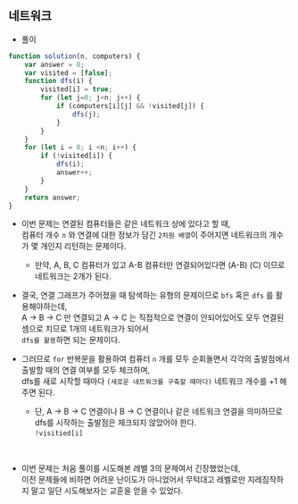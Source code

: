 ## 네트워크    
- 풀이    

```javascript    
function solution(n, computers) {
    var answer = 0;
    var visited = [false];
    function dfs(i) {
        visited[i] = true;
        for (let j=0; j<n; j++) {
            if (computers[i][j] && !visited[j]) {
                dfs(j);
            }
        }
    }
    for (let i = 0; i <n; i++) {
        if (!visited[i]) {
            dfs(i);
            answer++;
        }
    }
    return answer;
}
```      
- 이번 문제는 연결된 컴퓨터들은 같은 네트워크 상에 있다고 할 때,         
  컴퓨터 개수 `n` 와 연결에 대한 정보가 담긴 `2차원 배열`이 주어지면 네트워크의 개수가 몇 개인지 리턴하는 문제이다.       
  
  - 만약, A, B, C 컴퓨터가 있고 A-B 컴퓨터만 연결되어있다면 (A-B) (C) 이므로 네트워크는 2개가 된다.      


- 결국, 연결 그래프가 주어졌을 때 탐색하는 유형의 문제이므로 `bfs` 혹은 `dfs` 를 활용해야하는데,     
  A -> B -> C 만 연결되고 A -> C 는 직접적으로 연결이 안되어있어도 모두 연결된 셈으로 치므로 1개의 네트워크가 되어서          
  `dfs를 활용`하면 되는 문제이다.    
   

- 그러므로 `for` 반복문을 활용하여 컴퓨터 `n` 개를 모두 순회돌면서 각각의 출발점에서 출발할 때의 연결 여부를 모두 체크하며,    
  dfs를 새로 시작할 때마다 `(새로운 네트워크를 구축할 때마다)` 네트워크 개수를 +1 해주면 된다.               
 
  - 단, A -> B -> C 연결이나 B -> C 연결이나 같은 네트워크 연결을 의미하므로 dfs를 시작하는 출발점은 체크되지 않았어야 한다.     
    `!visitied[i]`    

 </br>     
 
- 이번 문제는 처음 풀이를 시도해본 레벨 3의 문제여서 긴장했었는데,      
  이전 문제들에 비하면 어려운 난이도가 아니었어서 무턱대고 레벨로만 지레짐작하지 말고 일단 시도해보자는 교훈을 얻을 수 있었다.    
  

  
  
  
 

